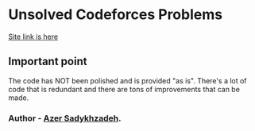 # Unsolved Codeforces Problems
[Site link is here](https://sadykhzadeh.github.io/unsolved-cf-problems/)

## Important point
The code has NOT been polished and is provided "as is". There's a lot of code that is redundant and there are tons of improvements that can be made.

### Author - [Azer Sadykhzadeh](https://github.com/sadykhzadeh).
